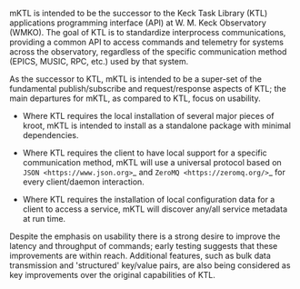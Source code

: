 mKTL is intended to be the successor to the Keck Task Library (KTL)
applications programming interface (API) at W. M. Keck Observatory (WMKO).
The goal of KTL is to standardize interprocess communications, providing a
common API to access commands and telemetry for systems across the observatory,
regardless of the specific communication method (EPICS, MUSIC, RPC, etc.) used
by that system.

As the successor to KTL, mKTL is intended to be a super-set of the fundamental
publish/subscribe and request/response aspects of KTL; the main departures for
mKTL, as compared to KTL, focus on usability.

 * Where KTL requires the local installation of several major pieces
   of kroot, mKTL is intended to install as a standalone package with
   minimal dependencies.

 * Where KTL requires the client to have local support for a specific
   communication method, mKTL will use a universal protocol based on
   `JSON <https://www.json.org>`_ and `ZeroMQ <https://zeromq.org/>`_
   for every client/daemon interaction.

 * Where KTL requires the installation of local configuration data for a
   client to access a service, mKTL will discover any/all service metadata
   at run time.

Despite the emphasis on usability there is a strong desire to improve the
latency and throughput of commands; early testing suggests that these
improvements are within reach. Additional features, such as bulk data
transmission and 'structured' key/value pairs, are also being considered
as key improvements over the original capabilities of KTL.
